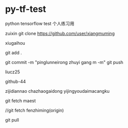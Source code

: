 # py-tf-test
python tensorflow test 个人练习用

zuixin
git clone https://github.com/user/xiangmuming

xiugaihou 

git add .

git commit -m "pinglunneirong zhuyi gang m  -m"
git push

liucz25

github-44




zijidiannao
chazhaogaidong
yijingyoudaimacangku

git fetch maest

//git fetch fenzhiming(origin)

git pull
